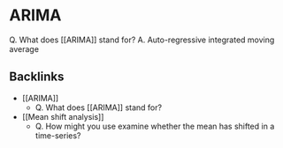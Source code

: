 # ARIMA
Q. What does [[ARIMA]] stand for?
A. Auto-regressive integrated moving average

## Backlinks
* [[ARIMA]]
	* Q. What does [[ARIMA]] stand for?
* [[Mean shift analysis]]
	* Q. How might you use examine whether the mean has shifted in a time-series?

<!-- {BearID:66CE41BC-5175-42E0-8F2D-896D7EBB6AEB-8815-000000516B4B0219} -->
